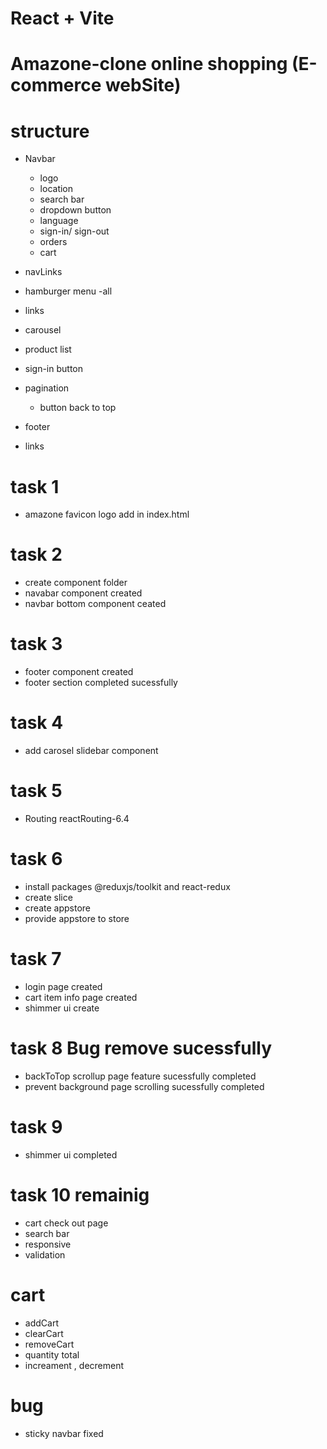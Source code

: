 # React + Vite

# Amazone-clone online shopping (E-commerce webSite)

# structure
- Navbar
    - logo
    - location
    - search bar
     - dropdown button
    - language
    - sign-in/ sign-out
    - orders
    - cart

- navLinks
 - hamburger menu
    -all
 - links

- carousel

- product list

- sign-in button

- pagination 
    - button back to top

- footer
 - links

# task 1
- amazone favicon logo add in index.html

# task 2
- create component folder
- navabar component created
- navbar bottom component ceated

# task 3
- footer component created
- footer section completed sucessfully

# task 4 
- add carosel slidebar component

# task 5 
- Routing reactRouting-6.4 

# task 6
- install packages @reduxjs/toolkit and react-redux
- create slice
- create appstore
- provide appstore to store

# task 7
- login page created
- cart item info page created
- shimmer ui create

# task 8 Bug remove sucessfully
- backToTop scrollup page feature sucessfully completed 
- prevent background page scrolling sucessfully completed


# task 9 
- shimmer ui completed

# task 10 remainig
- cart check out page
- search bar
- responsive
- validation

# cart
- addCart
- clearCart
- removeCart
- quantity total
- increament , decrement

# bug
- sticky navbar fixed